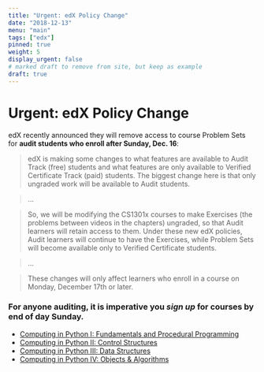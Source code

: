 ```yaml
---
title: "Urgent: edX Policy Change"
date: "2018-12-13"
menu: "main"
tags: ["edx"]
pinned: true
weight: 5
display_urgent: false
# marked draft to remove from site, but keep as example
draft: true
---
```


# Urgent: edX Policy Change

edX recently announced they will remove access to course Problem Sets for **audit students who enroll after Sunday, Dec. 16**:

> edX is making some changes to what features are available to Audit Track (free) students and what features are only available to Verified Certificate Track (paid) students. The biggest change here is that only ungraded work will be available to Audit students. 

> ...

> So, we will be modifying the CS1301x courses to make Exercises (the problems between videos in the chapters) ungraded, so that Audit learners will retain access to them. Under these new edX policies, Audit learners will continue to have the Exercises, while Problem Sets will become available only to Verified Certificate students.

> ...

> These changes will only affect learners who enroll in a course on Monday, December 17th or later.


### For anyone auditing, it is imperative you *sign up* for courses by end of day Sunday.

- [Computing in Python I: Fundamentals and Procedural Programming][course1]
- [Computing in Python II: Control Structures][course2]
- [Computing in Python III: Data Structures][course3]
- [Computing in Python IV: Objects & Algorithms][course4]


[course1]: https://www.edx.org/course/computing-in-python-i-fundamentals-and-procedural-programming-0
[course2]: https://www.edx.org/course/computing-in-python-ii-control-structures-0
[course3]: https://www.edx.org/course/computing-in-python-iii-data-structures-0
[course4]: https://www.edx.org/course/computing-in-python-iv-objects-algorithms-0
